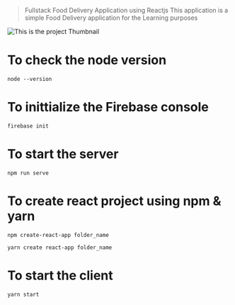 > Fullstack Food Delivery Application using Reactjs
> This application is a simple Food Delivery application for the Learning purposes

![This is the project Thumbnail](./snap.png)

# To check the node version

```
node --version
```

# To inittialize the Firebase console

```
firebase init
```

# To start the server

```
npm run serve
```

# To create react project using npm & yarn

```
npm create-react-app folder_name
```

```
yarn create react-app folder_name
```

# To start the client

```
yarn start
```
